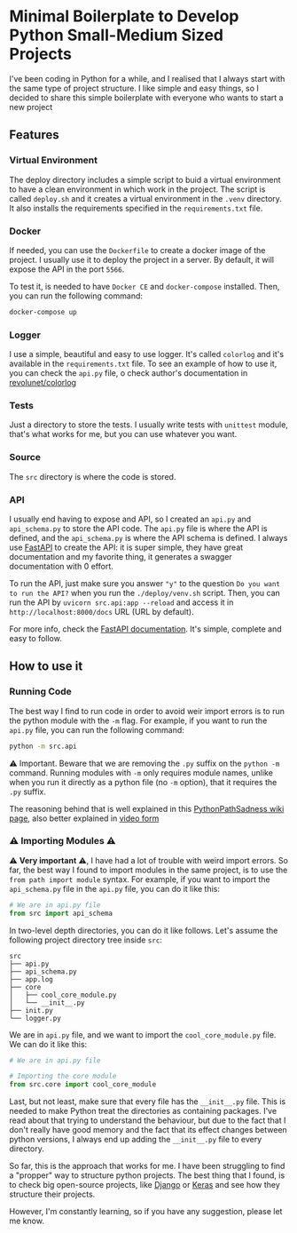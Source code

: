 # Minimal Boilerplate to Develop Python Small-Medium Sized Projects

I've been coding in Python for a while, and I realised that I always start with the same type of project structure. I like simple and easy things, so I decided to share this simple boilerplate with everyone who wants to start a new project

## Features

### Virtual Environment

The deploy directory includes a simple script to buid a virtual environment to have a clean environment in which work in the project. The script is called `deploy.sh` and it creates a virtual environment in the `.venv` directory. It also installs the requirements specified in the `requirements.txt` file.

### Docker

If needed, you can use the `Dockerfile` to create a docker image of the project. I usually use it to deploy the project in a server. By default, it will expose the API in the port `5566`.

To test it, is needed to have `Docker CE` and `docker-compose` installed. Then, you can run the following command:

```bash
docker-compose up
```

### Logger

I use a simple, beautiful and easy to use logger. It's called `colorlog` and it's available in the `requirements.txt` file. To see an example of how to use it, you can check the `api.py` file, o check author's documentation in [revolunet/colorlog](https://github.com/revolunet/colorlog)

### Tests

Just a directory to store the tests. I usually write tests with `unittest` module, that's what works for me, but you can use whatever you want.

### Source

The `src` directory is where the code is stored. 

### API

I usually end having to expose and API, so I created an `api.py` and `api_schema.py` to store the API code. The `api.py` file is where the API is defined, and the `api_schema.py` is where the API schema is defined. I always use [FastAPI](https://fastapi.tiangolo.com/) to create the API: it is super simple, they have great documentation and my favorite thing, it generates a swagger documentation with 0 effort.

To run the API, just make sure you answer `"y"` to the question `Do you want to run the API?` when you run the `./deploy/venv.sh` script. Then, you can run the API by `uvicorn src.api:app --reload` and access it in `http://localhost:8000/docs` URL (URL by default).

For more info, check the [FastAPI documentation](https://fastapi.tiangolo.com/). It's simple, complete and easy to follow.

## How to use it

### Running Code

The best way I find to run code in order to avoid weir import errors is to run the python module with the `-m` flag. For example, if you want to run the `api.py` file, you can run the following command:

```bash
python -m src.api
```

⚠ Important. Beware that we are removing the `.py` suffix on the `python -m` command. Running modules with `-m` only requires module names, unlike when you run it directly as a python file (no `-m` option), that it requires the `.py` suffix.


The reasoning behind that is well explained in this [PythonPathSadness wiki page](https://github.com/asottile/scratch/wiki/PythonPathSadness), also better explained in [video form](https://www.youtube.com/watch?v=hgCVIa5qQhM)

### ⚠ Importing Modules ⚠

⚠ **Very important** ⚠, I have had a lot of trouble with weird import errors. So far, the best way I found to import modules in the same project, is to use the `from path import module` syntax. For example, if you want to import the `api_schema.py` file in the `api.py` file, you can do it like this:

```python
# We are in api.py file
from src import api_schema
```

In two-level depth directories, you can do it like follows. Let's assume the following project directory tree inside `src`:

```source
src
├── api.py
├── api_schema.py
├── app.log
├── core
│   ├── cool_core_module.py
│   └── __init__.py
├── init.py
└── logger.py
```

We are in `api.py` file, and we want to import the `cool_core_module.py` file. We can do it like this:

```python
# We are in api.py file

# Importing the core module
from src.core import cool_core_module
```

Last, but not least, make sure that every file has the `__init__.py` file. This is needed to make Python treat the directories as containing packages. I've read about that trying to understand the behaviour, but due to the fact that I don't really have good memory and the fact that its effect changes between python versions, I always end up adding the `__init__.py` file to every directory.

So far, this is the approach that works for me. I have been struggling to find a "propper" way to structure python projects. The best thing that I found, is to check big open-source projects, like [Django](https://github.com/django/django) or [Keras](https://github.com/keras-team/keras) and see how they structure their projects.

However, I'm constantly learning, so if you have any suggestion, please let me know.
